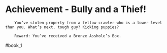 # Achievement - Bully and a Thief!
```
	You’ve stolen property from a fellow crawler who is a lower level than you. What’s next, tough guy? Kicking puppies?

	Reward: You’ve received a Bronze Asshole’s Box.
```



#book_1 
